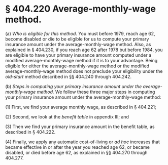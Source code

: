 # § 404.220   Average-monthly-wage method.

(a) *Who is eligible for this method.* You must before 1979, reach age 62, become disabled or die to be eligible for us to compute your primary insurance amount under the average-monthly-wage method. Also, as explained in § 404.230, if you reach age 62 after 1978 but before 1984, you are eligible to have your primary insurance amount computed under a modified average-monthly-wage method if it is to your advantage. Being eligible for either the average-monthly-wage method or the modified average-monthly-wage method does not preclude your eligibility under the *old-start* method described in §§ 404.240 through 404.242.


(b) *Steps in computing your primary insurance amount under the average-monthly-wage method.* We follow these three major steps in computing your primary insurance amount under the average-monthly-wage method:


(1) First, we find your average monthly wage, as described in § 404.221;


(2) Second, we look at the *benefit table* in appendix III; and


(3) Then we find your primary insurance amount in the benefit table, as described in § 404.222.


(4) Finally, we apply any automatic cost-of-living or *ad hoc* increases that became effective in or after the year you reached age 62, or became disabled, or died before age 62, as explained in §§ 404.270 through 404.277.




